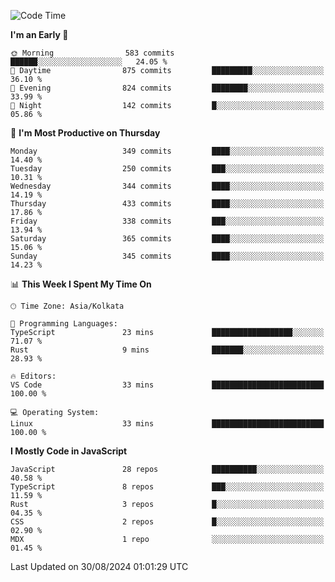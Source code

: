 <!--START_SECTION:waka-->
![Code Time](http://img.shields.io/badge/Code%20Time-1%2C174%20hrs%2056%20mins-blue)

**I'm an Early 🐤** 

```text
🌞 Morning                583 commits         ██████░░░░░░░░░░░░░░░░░░░   24.05 % 
🌆 Daytime                875 commits         █████████░░░░░░░░░░░░░░░░   36.10 % 
🌃 Evening                824 commits         ████████░░░░░░░░░░░░░░░░░   33.99 % 
🌙 Night                  142 commits         █░░░░░░░░░░░░░░░░░░░░░░░░   05.86 % 
```
📅 **I'm Most Productive on Thursday** 

```text
Monday                   349 commits         ████░░░░░░░░░░░░░░░░░░░░░   14.40 % 
Tuesday                  250 commits         ███░░░░░░░░░░░░░░░░░░░░░░   10.31 % 
Wednesday                344 commits         ████░░░░░░░░░░░░░░░░░░░░░   14.19 % 
Thursday                 433 commits         ████░░░░░░░░░░░░░░░░░░░░░   17.86 % 
Friday                   338 commits         ███░░░░░░░░░░░░░░░░░░░░░░   13.94 % 
Saturday                 365 commits         ████░░░░░░░░░░░░░░░░░░░░░   15.06 % 
Sunday                   345 commits         ████░░░░░░░░░░░░░░░░░░░░░   14.23 % 
```


📊 **This Week I Spent My Time On** 

```text
🕑︎ Time Zone: Asia/Kolkata

💬 Programming Languages: 
TypeScript               23 mins             ██████████████████░░░░░░░   71.07 % 
Rust                     9 mins              ███████░░░░░░░░░░░░░░░░░░   28.93 % 

🔥 Editors: 
VS Code                  33 mins             █████████████████████████   100.00 % 

💻 Operating System: 
Linux                    33 mins             █████████████████████████   100.00 % 
```

**I Mostly Code in JavaScript** 

```text
JavaScript               28 repos            ██████████░░░░░░░░░░░░░░░   40.58 % 
TypeScript               8 repos             ███░░░░░░░░░░░░░░░░░░░░░░   11.59 % 
Rust                     3 repos             █░░░░░░░░░░░░░░░░░░░░░░░░   04.35 % 
CSS                      2 repos             █░░░░░░░░░░░░░░░░░░░░░░░░   02.90 % 
MDX                      1 repo              ░░░░░░░░░░░░░░░░░░░░░░░░░   01.45 % 
```




 Last Updated on 30/08/2024 01:01:29 UTC
<!--END_SECTION:waka-->
<!--
**bhishekprajapati/bhishekprajapati** is a ✨ _special_ ✨ repository because its `README.md` (this file) appears on your GitHub profile.

Here are some ideas to get you started:

- 🔭 I’m currently working on ...
- 🌱 I’m currently learning ...
- 👯 I’m looking to collaborate on ...
- 🤔 I’m looking for help with ...
- 💬 Ask me about ...
- 📫 How to reach me: ...
- 😄 Pronouns: ...
- ⚡ Fun fact: ...
-->
